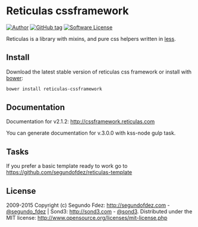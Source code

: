 # Reticulas cssframework

[![Author](http://img.shields.io/badge/author-@segundofdez-blue.svg?style=flat-square)](https://twitter.com/segundo_fdez)
[![GitHub tag](https://img.shields.io/github/tag/segundofdez/reticulas-cssframework.svg?style=flat-square)](https://github.com/segundofdez/reticulas-cssframework/tags)
[![Software License](https://img.shields.io/badge/license-MIT-brightgreen.svg?style=flat-square)](LICENSE.md)

Reticulas is a library with mixins, and pure css helpers written in [less][1].


## Install

Download the latest stable version of reticulas css framework or install with [bower][2]:
```bash
bower install reticulas-cssframework
```

## Documentation

Documentation for v2.1.2: http://cssframework.reticulas.com

You can generate documentation for v.3.0.0 with kss-node gulp task.


## Tasks
If you prefer a basic template ready to work go to https://github.com/segundofdez/reticulas-template


## License

2009-2015 Copyright (c) Segundo Fdez: http://segundofdez.com - [@segundo_fdez](https://twitter.com/segundo_fdez) | Sond3: http://sond3.com - [@sond3](https://twitter.com/sond3). Distributed under the MIT license: http://www.opensource.org/licenses/mit-license.php

[0]:http://leafo.net/lessphp/
[1]:http://lesscss.org/
[2]:http://bower.io/
[3]:http://sass-lang.com/

